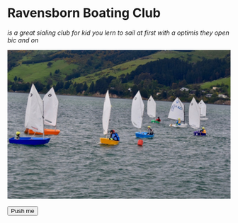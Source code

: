 # Ravensborn Boating Club


_is a great sialing club for kid you lern to sail at first with a optimis they open bic and on_


![](./img/Optis.jpg)



<a href="./page2.html"><button>Push me</button></a>
